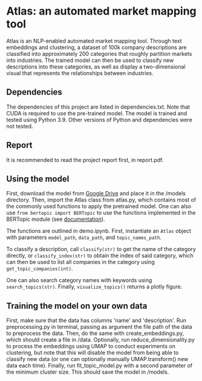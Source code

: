 # Atlas: an automated market mapping tool

Atlas is an NLP-enabled automated market mapping tool. Through text embeddings and clustering, a dataset of 100k company descriptions are classified into approximately 200 categories that roughly partition markets into industries. The trained model can then be used to classify new descriptions into these categories, as well as display a two-dimensional visual that represents the relationships between industries.

## Dependencies

The dependencies of this project are listed in dependencies.txt. Note that CUDA is required to use the pre-trained model. The model is trained and tested using Python 3.9. Other versions of Python and dependencies were not tested.

## Report

It is recommended to read the project report first, in report.pdf.
 
## Using the model

First, download the model from [Google Drive]([drive.google.com](https://drive.google.com/file/d/1oqQPf0nFjk8HnwmowKIGM0UK4TB3Qu68/view?usp=share_link)) and place it in the /models directory. Then, import the Atlas class from atlas.py, which contains most of the commonly used functions to apply the pretrained model. One can also use ```from bertopic import BERTopic``` to use the functions implemented in the BERTopic module (see [documentation](https://maartengr.github.io/BERTopic/index.html)).

The functions are outlined in demo.ipynb. First, instantiate an ```Atlas``` object with parameters ```model_path```, ```data_path```, and ```topic_names_path```.

To classify a description, call ```classify(str)``` to get the name of the category directly, or ```classify_index(str)``` to obtain the index of said category, which can then be used to list all companies in the category using ```get_topic_companies(int)```.

One can also search category names with keywords using ```search_topics(str)```. Finally, ```visualize_topics()``` returns a plotly figure.

## Training the model on your own data

First, make sure that the data has columns 'name' and 'description'. Run preprocessing.py in terminal, passing as argument the file path of the data to preprocess the data. Then, do the same with create_embeddings.py, which should create a file in /data. Optionally, run reduce_dimensionality.py to process the embeddings using UMAP to conduct experiments on clustering, but note that this will disable the model from being able to classify new data (or one can optionally manually UMAP.transform() new data each time). Finally, run fit_topic_model.py with a second parameter of the minimum cluster size. This should save the model in /models.
